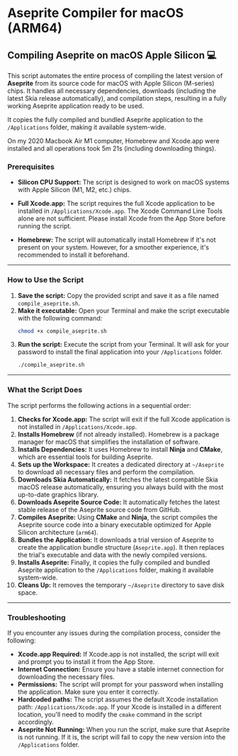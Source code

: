 # Aseprite Compiler for macOS (ARM64) 

## Compiling Aseprite on macOS Apple Silicon 💻

This script automates the entire process of compiling the latest version of **Aseprite** from its source code for macOS with Apple Silicon (M-series) chips. It handles all necessary dependencies, downloads (including the latest Skia release automatically), and compilation steps, resulting in a fully working Aseprite application ready to be used.

It copies the fully compiled and bundled Aseprite application to the `/Applications` folder, making it available system-wide.

On my 2020 Macbook Air M1 computer, Homebrew and Xcode.app were installed and all operations took 5m 21s (including downloading things).

### Prerequisites

  *  **Silicon CPU Support:** The script is designed to work on macOS systems with Apple Silicon (M1, M2, etc.) chips.

  * **Full Xcode.app:** The script requires the full Xcode application to be installed in `/Applications/Xcode.app`. The Xcode Command Line Tools alone are not sufficient. Please install Xcode from the App Store before running the script.

  * **Homebrew:** The script will automatically install Homebrew if it's not present on your system. However, for a smoother experience, it's recommended to install it beforehand.

-----

### How to Use the Script

1.  **Save the script:** Copy the provided script and save it as a file named `compile_aseprite.sh`.
2.  **Make it executable:** Open your Terminal and make the script executable with the following command:
    ```bash
    chmod +x compile_aseprite.sh
    ```
3.  **Run the script:** Execute the script from your Terminal. It will ask for your password to install the final application into your `/Applications` folder.
    ```bash
    ./compile_aseprite.sh
    ```

-----

### What the Script Does

The script performs the following actions in a sequential order:

1.  **Checks for Xcode.app:** The script will exit if the full Xcode application is not installed in `/Applications/Xcode.app`.
2.  **Installs Homebrew** (if not already installed). Homebrew is a package manager for macOS that simplifies the installation of software.
3.  **Installs Dependencies:** It uses Homebrew to install **Ninja** and **CMake**, which are essential tools for building Aseprite.
4.  **Sets up the Workspace:** It creates a dedicated directory at `~/Aseprite` to download all necessary files and perform the compilation.
5.  **Downloads Skia Automatically:** It fetches the latest compatible Skia macOS release automatically, ensuring you always build with the most up-to-date graphics library.
6.  **Downloads Aseprite Source Code:** It automatically fetches the latest stable release of the Aseprite source code from GitHub.
7.  **Compiles Aseprite:** Using **CMake** and **Ninja**, the script compiles the Aseprite source code into a binary executable optimized for Apple Silicon architecture (`arm64`).
8.  **Bundles the Application:** It downloads a trial version of Aseprite to create the application bundle structure (`Aseprite.app`). It then replaces the trial's executable and data with the newly compiled versions.
9.  **Installs Aseprite:** Finally, it copies the fully compiled and bundled Aseprite application to the `/Applications` folder, making it available system-wide.
10.  **Cleans Up:** It removes the temporary `~/Aseprite` directory to save disk space.

-----

### Troubleshooting

If you encounter any issues during the compilation process, consider the following:

  * **Xcode.app Required:** If Xcode.app is not installed, the script will exit and prompt you to install it from the App Store.
  * **Internet Connection:** Ensure you have a stable internet connection for downloading the necessary files.
  * **Permissions:** The script will prompt for your password when installing the application. Make sure you enter it correctly.
  * **Hardcoded paths:** The script assumes the default Xcode installation path: `/Applications/Xcode.app`. If your Xcode is installed in a different location, you'll need to modify the `cmake` command in the script accordingly.
  * **Aseprite Not Running:** When you run the script, make sure that Aseprite is not running. If it is, the script will fail to copy the new version into the `/Applications` folder.